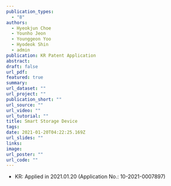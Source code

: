```yaml
---
publication_types:
  - "8"
authors:
  - Hyeokjun Choe
  - Younho Jeon
  - Younggeon Yoo
  - Hyodeok Shin
  - admin
publication: KR Patent Application
abstract: 
draft: false
url_pdf: 
featured: true
summary: 
url_dataset: ""
url_project: ""
publication_short: ""
url_source: ""
url_video: ""
url_tutorial: ""
title: Smart Storage Device
tags:
date: 2021-01-20T04:22:25.169Z
url_slides: ""
links:
image:
url_poster: ""
url_code: ""
---
```

- KR: Applied in 2021.01.20 (Application No.: 10-2021-0007897)
